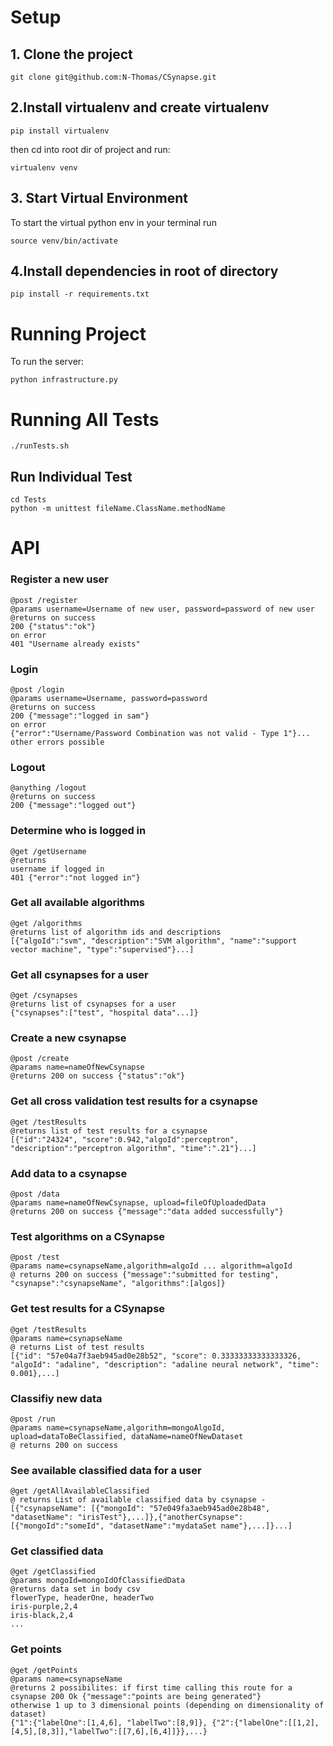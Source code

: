 # Setup
## 1. Clone the project
```
git clone git@github.com:N-Thomas/CSynapse.git
```
## 2.Install virtualenv and create virtualenv
```
pip install virtualenv
```
then cd into root dir of project and run:
```
virtualenv venv
```
## 3. Start Virtual Environment
To start the virtual python env in your terminal run
```
source venv/bin/activate
```

## 4.Install dependencies in root of directory
```
pip install -r requirements.txt
```

# Running Project
To run the server:
```
python infrastructure.py
```

# Running All Tests
```
./runTests.sh
```

## Run Individual Test
```
cd Tests
python -m unittest fileName.ClassName.methodName
```
# API

### Register a new user
```
@post /register
@params username=Username of new user, password=password of new user
@returns on success
200 {"status":"ok"}
on error
401 "Username already exists"
```

### Login
```
@post /login
@params username=Username, password=password
@returns on success
200 {"message":"logged in sam"}
on error
{"error":"Username/Password Combination was not valid - Type 1"}... other errors possible
```

### Logout
```
@anything /logout
@returns on success
200 {"message":"logged out"}
```

### Determine who is logged in
```
@get /getUsername
@returns
username if logged in
401 {"error":"not logged in"}
```

### Get all available algorithms
```
@get /algorithms
@returns list of algorithm ids and descriptions
[{"algoId":"svm", "description":"SVM algorithm", "name":"support vector machine", "type":"supervised"}...]
```

### Get all csynapses for a user
```
@get /csynapses
@returns list of csynapses for a user
{"csynapses":["test", "hospital data"...]}
```

### Create a new csynapse
```
@post /create
@params name=nameOfNewCsynapse
@returns 200 on success {"status":"ok"}
```

### Get all cross validation test results for a csynapse
```
@get /testResults
@returns list of test results for a csynapse 
[{"id":"24324", "score":0.942,"algoId":perceptron", "description":"perceptron algorithm", "time":".21"}...]
```

### Add data to a csynapse
```
@post /data
@params name=nameOfNewCsynapse, upload=fileOfUploadedData
@returns 200 on success {"message":"data added successfully"}
```

### Test algorithms on a CSynapse
```
@post /test
@params name=csynapseName,algorithm=algoId ... algorithm=algoId
@ returns 200 on success {"message":"submitted for testing", "csynapse":"csynapseName", "algorithms":[algos]}
```

### Get test results for a CSynapse
```
@get /testResults
@params name=csynapseName
@ returns List of test results
[{"id": "57e04a7f3aeb945ad0e28b52", "score": 0.33333333333333326, "algoId": "adaline", "description": "adaline neural network", "time": 0.001},...]
```

### Classifiy new data
```
@post /run
@params name=csynapseName,algorithm=mongoAlgoId, upload=dataToBeClassified, dataName=nameOfNewDataset
@ returns 200 on success
```

### See available classified data for a user
```
@get /getAllAvailableClassified
@ returns List of available classified data by csynapse -
[{"csynapseName": [{"mongoId": "57e049fa3aeb945ad0e28b48", "datasetName": "irisTest"},...]},{"anotherCsynapse":[{"mongoId":"someId", "datasetName":"mydataSet name"},...]}...]
```

### Get classified data
```
@get /getClassified
@params mongoId=mongoIdOfClassifiedData
@returns data set in body csv
flowerType, headerOne, headerTwo
iris-purple,2,4
iris-black,2,4
...
```

### Get points
```
@get /getPoints
@params name=csynapseName
@returns 2 possibilites: if first time calling this route for a csynapse 200 Ok {"message":"points are being generated"}
otherwise 1 up to 3 dimensional points (depending on dimensionality of dataset)
{"1":{"labelOne":[1,4,6], "labelTwo":[8,9]}, {"2":{"labelOne":[[1,2],[4,5],[8,3]],"labelTwo":[[7,6],[6,4]]}},...}
```
